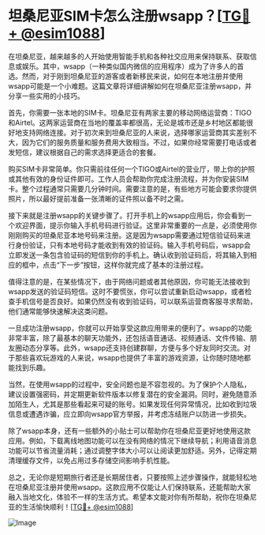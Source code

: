 # 坦桑尼亚SIM卡怎么注册wsapp？[[TG💪+ @esim1088](https://t.me/s/esim1088)]

在坦桑尼亚，越来越多的人开始使用智能手机和各种社交应用来保持联系、获取信息或娱乐。其中，wsapp（一种类似国内微信的应用程序）成为了许多人的首选。然而，对于刚到坦桑尼亚的游客或者新移民来说，如何在本地注册并使用wsapp可能是一个小难题。这篇文章将详细讲解如何在坦桑尼亚注册wsapp，并分享一些实用的小技巧。

首先，你需要一张本地的SIM卡。坦桑尼亚有两家主要的移动网络运营商：TIGO和Airtel。这两家运营商在当地的覆盖率都很高，无论是城市还是乡村地区都能很好地支持网络连接。对于初次来到坦桑尼亚的人来说，选择哪家运营商其实差别不大，因为它们的服务质量和服务费用大致相当。不过，如果你经常需要打电话或者发短信，建议根据自己的需求选择更适合的套餐。

购买SIM卡非常简单。你只需前往任何一个TIGO或Airtel的营业厅，带上你的护照或其他有效的身份证件即可。工作人员会帮助你完成注册流程，并为你安装SIM卡。整个过程通常只需要几分钟时间。需要注意的是，有些地方可能会要求你提供照片，所以最好提前准备一张清晰的证件照以备不时之需。

接下来就是注册wsapp的关键步骤了。打开手机上的wsapp应用后，你会看到一个欢迎界面，提示你输入手机号码进行验证。这里非常重要的一点是，必须使用你刚刚购买的坦桑尼亚本地号码来注册。这是因为wsapp需要通过短信验证码来进行身份验证，只有本地号码才能收到有效的验证码。输入手机号码后，wsapp会立即发送一条包含验证码的短信到你的手机上。确认收到验证码后，将其输入到相应的框中，点击“下一步”按钮，这样你就完成了基本的注册过程。

值得注意的是，在某些情况下，由于网络问题或者其他原因，你可能无法接收到wsapp发送的验证码短信。这时不要慌张，你可以尝试重新启动wsapp，或者检查手机信号是否良好。如果仍然没有收到验证码，可以联系运营商客服寻求帮助，他们通常能够快速解决这类问题。

一旦成功注册wsapp，你就可以开始享受这款应用带来的便利了。wsapp的功能非常丰富，除了最基本的聊天功能外，还包括语音通话、视频通话、文件传输、朋友圈动态分享等。此外，wsapp还支持创建群聊，方便与多个好友同时交流。对于那些喜欢玩游戏的人来说，wsapp也提供了丰富的游戏资源，让你随时随地都能找到乐趣。

当然，在使用wsapp的过程中，安全问题也是不容忽视的。为了保护个人隐私，建议设置强密码，并定期更新软件版本以修复潜在的安全漏洞。同时，避免随意添加陌生人，尤其是那些看起来可疑的账号。如果发现任何异常情况，比如收到垃圾信息或遭遇诈骗，应立即向wsapp官方举报，并考虑冻结账户以防进一步损失。

除了wsapp本身，还有一些额外的小贴士可以帮助你在坦桑尼亚更好地使用这款应用。例如，下载离线地图功能可以在没有网络的情况下继续导航；利用语音消息功能可以节省流量消耗；通过调整字体大小可以让阅读更加舒适。另外，记得定期清理缓存文件，以免占用过多存储空间影响手机性能。

总之，无论你是短期旅行者还是长期居住者，只要按照上述步骤操作，就能轻松地在坦桑尼亚注册并使用wsapp。这款应用不仅能让人们保持联系，还能帮助大家融入当地文化，体验不一样的生活方式。希望本文能对你有所帮助，祝你在坦桑尼亚的生活愉快顺利！[[TG💪+ @esim1088](https://t.me/s/esim1088)]

![Image](https://i.postimg.cc/4NQfJmqS/Snipaste-2025-05-13-00-14-12.png)